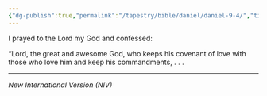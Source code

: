 ```yaml
---
{"dg-publish":true,"permalink":"/tapestry/bible/daniel/daniel-9-4/","title":"Daniel 9:4","tags":["bible-verse","bible-verse"],"dgHomeLink":true,"dgShowLocalGraph":true,"dgEnableSearch":true}
---
```



I prayed to the Lord my God and confessed:

“Lord, the great and awesome God, who keeps his covenant of love with those who love him and keep his commandments, . . . 

---
*New International Version (NIV)*